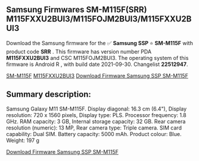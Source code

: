 <h2>Samsung Firmwares SM-M115F(SRR) M115FXXU2BUI3/M115FOJM2BUI3/M115FXXU2BUI3</h2>
Download the Samsung firmware for the ✅ <strong>Samsung SSP </strong> ⭐ <strong>SM-M115F</strong> with product code <strong>SRR</strong> . This firmware has version number PDA <strong>M115FXXU2BUI3</strong> and CSC M115FOJM2BUI3. The operating system of this firmware is Android R , with build date 2021-09-30. Changelist <strong>22512947</strong>.


[SM-M115F](https://samfirm.shop/samsung/model/SM-M115F)
[M115FXXU2BUI3](https://samfirm.shop/samsung/pda/M115FXXU2BUI3)
[Download Firmware Samsung SSP SM-M115F](https://samfirm.shop/samsung/firmware/461970)
<h2>Summary description:</h2>
<p>Samsung Galaxy M11 SM-M115F. Display diagonal: 16.3 cm (6.4"), Display resolution: 720 x 1560 pixels, Display type: PLS. Processor frequency: 1.8 GHz. RAM capacity: 3 GB, Internal storage capacity: 32 GB. Rear camera resolution (numeric): 13 MP, Rear camera type: Triple camera. SIM card capability: Dual SIM. Battery capacity: 5000 mAh. Product colour: Blue. Weight: 197 g</p>


[Download Firmware Samsung SSP SM-M115F](https://samfirm.shop/samsung/firmware/461970)
